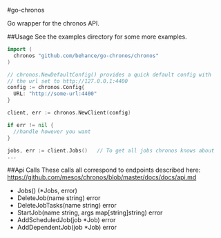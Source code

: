 #go-chronos

Go wrapper for the chronos API.


##Usage
See the examples directory for some more examples.

```go
import (
  chronos "github.com/behance/go-chronos/chronos"
)

// chronos.NewDefaultConfig() provides a quick default config with
// the url set to http://127.0.0.1:4400
config := chronos.Config{
  URL: "http://some-url:4400"
}

client, err := chronos.NewClient(config)

if err != nil {
  //handle however you want
}

jobs, err := client.Jobs()   // To get all jobs chronos knows about
...
```

##Api Calls
These calls all correspond to endpoints described here: https://github.com/mesos/chronos/blob/master/docs/docs/api.md

- Jobs() (*Jobs, error)
- DeleteJob(name string) error
- DeleteJobTasks(name string) error
- StartJob(name string, args map[string]string) error
- AddScheduledJob(job *Job) error
- AddDependentJob(job *Job) error
